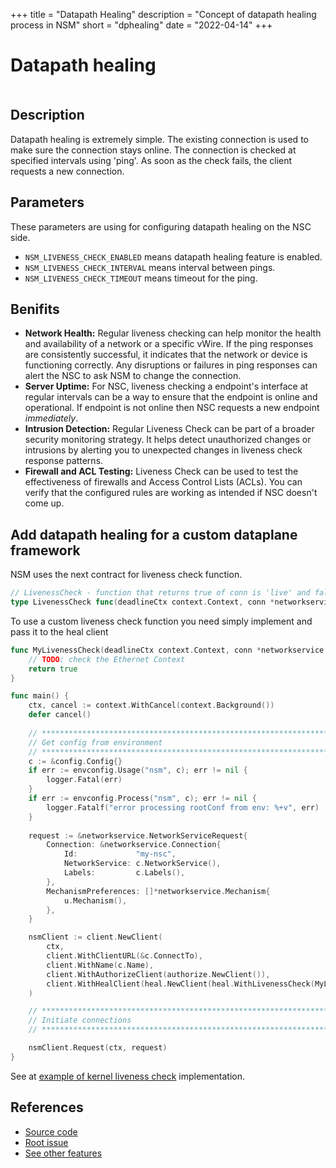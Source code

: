 +++
title = "Datapath Healing"
description = "Concept of datapath healing process in NSM"
short = "dphealing"
date = "2022-04-14"
+++

# Datapath healing

<div class="mxgraph" style="max-width:100%;border:1px solid transparent;" data-mxgraph="{&quot;highlight&quot;:&quot;#0000ff&quot;,&quot;nav&quot;:true,&quot;resize&quot;:true,&quot;page&quot;:0,&quot;toolbar&quot;:&quot;pages zoom layers tags lightbox&quot;,&quot;edit&quot;:&quot;_blank&quot;,&quot;xml&quot;:&quot;&lt;mxfile host=\&quot;app.diagrams.net\&quot; modified=\&quot;2023-09-11T20:45:20.462Z\&quot; agent=\&quot;Mozilla/5.0 (X11; Linux x86_64) AppleWebKit/537.36 (KHTML, like Gecko) Chrome/115.0.0.0 Safari/537.36\&quot; etag=\&quot;f0tdfsz1fHff0ABmLSXR\&quot; version=\&quot;21.7.4\&quot; pages=\&quot;2\&quot;&gt;\n  &lt;diagram id=\&quot;KT-XIb7C-t2pyKIDpWzV\&quot; name=\&quot;Positive\&quot;&gt;\n    &lt;mxGraphModel dx=\&quot;3208\&quot; dy=\&quot;2411\&quot; grid=\&quot;1\&quot; gridSize=\&quot;10\&quot; guides=\&quot;1\&quot; tooltips=\&quot;1\&quot; connect=\&quot;1\&quot; arrows=\&quot;1\&quot; fold=\&quot;1\&quot; page=\&quot;1\&quot; pageScale=\&quot;1\&quot; pageWidth=\&quot;850\&quot; pageHeight=\&quot;1100\&quot; math=\&quot;0\&quot; shadow=\&quot;0\&quot;&gt;\n      &lt;root&gt;\n        &lt;mxCell id=\&quot;0\&quot; /&gt;\n        &lt;mxCell id=\&quot;1\&quot; parent=\&quot;0\&quot; /&gt;\n        &lt;mxCell id=\&quot;RbbGfppSMM3Sjb0H2bp6-1\&quot; value=\&quot;NSC\&quot; style=\&quot;ellipse;whiteSpace=wrap;html=1;aspect=fixed;fillColor=#007FFF;strokeColor=#6c8ebf;\&quot; parent=\&quot;1\&quot; vertex=\&quot;1\&quot;&gt;\n          &lt;mxGeometry x=\&quot;-30\&quot; y=\&quot;40\&quot; width=\&quot;130\&quot; height=\&quot;130\&quot; as=\&quot;geometry\&quot; /&gt;\n        &lt;/mxCell&gt;\n        &lt;mxCell id=\&quot;RbbGfppSMM3Sjb0H2bp6-2\&quot; value=\&quot;\&quot; style=\&quot;ellipse;shape=cloud;whiteSpace=wrap;html=1;\&quot; parent=\&quot;1\&quot; vertex=\&quot;1\&quot;&gt;\n          &lt;mxGeometry x=\&quot;290\&quot; y=\&quot;-70\&quot; width=\&quot;360\&quot; height=\&quot;322.5\&quot; as=\&quot;geometry\&quot; /&gt;\n        &lt;/mxCell&gt;\n        &lt;mxCell id=\&quot;RbbGfppSMM3Sjb0H2bp6-3\&quot; value=\&quot;NSE\&quot; style=\&quot;ellipse;whiteSpace=wrap;html=1;fillColor=#d5e8d4;strokeColor=#82b366;\&quot; parent=\&quot;1\&quot; vertex=\&quot;1\&quot;&gt;\n          &lt;mxGeometry x=\&quot;360\&quot; y=\&quot;60\&quot; width=\&quot;110\&quot; height=\&quot;100\&quot; as=\&quot;geometry\&quot; /&gt;\n        &lt;/mxCell&gt;\n        &lt;mxCell id=\&quot;RbbGfppSMM3Sjb0H2bp6-4\&quot; value=\&quot;\&quot; style=\&quot;shape=cylinder3;whiteSpace=wrap;html=1;boundedLbl=1;backgroundOutline=1;size=15;rotation=90;fillColor=#e1d5e7;strokeColor=#9673a6;opacity=85;\&quot; parent=\&quot;1\&quot; vertex=\&quot;1\&quot;&gt;\n          &lt;mxGeometry x=\&quot;211.25\&quot; y=\&quot;-43.75\&quot; width=\&quot;47.5\&quot; height=\&quot;325\&quot; as=\&quot;geometry\&quot; /&gt;\n        &lt;/mxCell&gt;\n        &lt;mxCell id=\&quot;RbbGfppSMM3Sjb0H2bp6-5\&quot; value=\&quot;\&quot; style=\&quot;endArrow=none;html=1;strokeWidth=5;rounded=0;exitX=0.5;exitY=1;exitDx=0;exitDy=0;exitPerimeter=0;strokeColor=#FFFFFF;flowAnimation=1;dashed=1;dashPattern=1 2;\&quot; parent=\&quot;1\&quot; edge=\&quot;1\&quot;&gt;\n          &lt;mxGeometry width=\&quot;50\&quot; height=\&quot;50\&quot; relative=\&quot;1\&quot; as=\&quot;geometry\&quot;&gt;\n            &lt;mxPoint x=\&quot;79.75000000000011\&quot; y=\&quot;105.89\&quot; as=\&quot;sourcePoint\&quot; /&gt;\n            &lt;mxPoint x=\&quot;377.25\&quot; y=\&quot;105.89\&quot; as=\&quot;targetPoint\&quot; /&gt;\n          &lt;/mxGeometry&gt;\n        &lt;/mxCell&gt;\n        &lt;mxCell id=\&quot;RbbGfppSMM3Sjb0H2bp6-7\&quot; value=\&quot;\&quot; style=\&quot;endArrow=none;html=1;strokeWidth=5;rounded=0;entryX=0.5;entryY=1;entryDx=0;entryDy=0;entryPerimeter=0;flowAnimation=1;strokeColor=#FFFFFF;dashed=1;dashPattern=1 2;\&quot; parent=\&quot;1\&quot; edge=\&quot;1\&quot;&gt;\n          &lt;mxGeometry width=\&quot;50\&quot; height=\&quot;50\&quot; relative=\&quot;1\&quot; as=\&quot;geometry\&quot;&gt;\n            &lt;mxPoint x=\&quot;377.25\&quot; y=\&quot;119.58\&quot; as=\&quot;sourcePoint\&quot; /&gt;\n            &lt;mxPoint x=\&quot;79.75000000000011\&quot; y=\&quot;119.58\&quot; as=\&quot;targetPoint\&quot; /&gt;\n          &lt;/mxGeometry&gt;\n        &lt;/mxCell&gt;\n        &lt;mxCell id=\&quot;RbbGfppSMM3Sjb0H2bp6-12\&quot; style=\&quot;rounded=0;orthogonalLoop=1;jettySize=auto;html=1;entryX=0.015;entryY=0.965;entryDx=0;entryDy=0;entryPerimeter=0;dashed=1;endArrow=none;endFill=0;\&quot; parent=\&quot;1\&quot; source=\&quot;RbbGfppSMM3Sjb0H2bp6-10\&quot; target=\&quot;RbbGfppSMM3Sjb0H2bp6-4\&quot; edge=\&quot;1\&quot;&gt;\n          &lt;mxGeometry relative=\&quot;1\&quot; as=\&quot;geometry\&quot; /&gt;\n        &lt;/mxCell&gt;\n        &lt;mxCell id=\&quot;RbbGfppSMM3Sjb0H2bp6-10\&quot; value=\&quot;heal goroutine\&quot; style=\&quot;ellipse;whiteSpace=wrap;html=1;\&quot; parent=\&quot;1\&quot; vertex=\&quot;1\&quot;&gt;\n          &lt;mxGeometry x=\&quot;20\&quot; y=\&quot;42.5\&quot; width=\&quot;60\&quot; height=\&quot;45\&quot; as=\&quot;geometry\&quot; /&gt;\n        &lt;/mxCell&gt;\n        &lt;mxCell id=\&quot;RbbGfppSMM3Sjb0H2bp6-11\&quot; value=\&quot;Network Service\&quot; style=\&quot;text;html=1;strokeColor=none;fillColor=none;align=center;verticalAlign=middle;whiteSpace=wrap;rounded=0;\&quot; parent=\&quot;1\&quot; vertex=\&quot;1\&quot;&gt;\n          &lt;mxGeometry x=\&quot;390\&quot; y=\&quot;251.25\&quot; width=\&quot;130\&quot; height=\&quot;30\&quot; as=\&quot;geometry\&quot; /&gt;\n        &lt;/mxCell&gt;\n        &lt;mxCell id=\&quot;RbbGfppSMM3Sjb0H2bp6-13\&quot; value=\&quot;Running a liveness check over vWire\&quot; style=\&quot;text;html=1;align=center;verticalAlign=middle;resizable=0;points=[];autosize=1;strokeColor=none;fillColor=none;fontStyle=2\&quot; parent=\&quot;1\&quot; vertex=\&quot;1\&quot;&gt;\n          &lt;mxGeometry x=\&quot;140\&quot; y=\&quot;320\&quot; width=\&quot;220\&quot; height=\&quot;30\&quot; as=\&quot;geometry\&quot; /&gt;\n        &lt;/mxCell&gt;\n        &lt;mxCell id=\&quot;RbbGfppSMM3Sjb0H2bp6-15\&quot; value=\&quot;\&quot; style=\&quot;endArrow=none;dashed=1;html=1;dashPattern=1 4;strokeWidth=5;rounded=0;flowAnimation=1;fillColor=#d5e8d4;strokeColor=#82b366;\&quot; parent=\&quot;1\&quot; edge=\&quot;1\&quot;&gt;\n          &lt;mxGeometry width=\&quot;50\&quot; height=\&quot;50\&quot; relative=\&quot;1\&quot; as=\&quot;geometry\&quot;&gt;\n            &lt;mxPoint x=\&quot;79\&quot; y=\&quot;105.77000000000001\&quot; as=\&quot;sourcePoint\&quot; /&gt;\n            &lt;mxPoint x=\&quot;369\&quot; y=\&quot;106.23000000000002\&quot; as=\&quot;targetPoint\&quot; /&gt;\n          &lt;/mxGeometry&gt;\n        &lt;/mxCell&gt;\n        &lt;mxCell id=\&quot;RbbGfppSMM3Sjb0H2bp6-16\&quot; value=\&quot;\&quot; style=\&quot;endArrow=none;dashed=1;html=1;dashPattern=1 4;strokeWidth=5;rounded=0;flowAnimation=1;fillColor=#d5e8d4;strokeColor=#82b366;\&quot; parent=\&quot;1\&quot; edge=\&quot;1\&quot;&gt;\n          &lt;mxGeometry width=\&quot;50\&quot; height=\&quot;50\&quot; relative=\&quot;1\&quot; as=\&quot;geometry\&quot;&gt;\n            &lt;mxPoint x=\&quot;376.53719008264466\&quot; y=\&quot;120\&quot; as=\&quot;sourcePoint\&quot; /&gt;\n            &lt;mxPoint x=\&quot;81\&quot; y=\&quot;120\&quot; as=\&quot;targetPoint\&quot; /&gt;\n          &lt;/mxGeometry&gt;\n        &lt;/mxCell&gt;\n        &lt;mxCell id=\&quot;OKFakFINMKvyXZDVJFyH-1\&quot; value=\&quot;vWire\&quot; style=\&quot;text;html=1;align=center;verticalAlign=middle;resizable=0;points=[];autosize=1;strokeColor=none;fillColor=none;\&quot; parent=\&quot;1\&quot; vertex=\&quot;1\&quot;&gt;\n          &lt;mxGeometry x=\&quot;185\&quot; y=\&quot;150\&quot; width=\&quot;50\&quot; height=\&quot;30\&quot; as=\&quot;geometry\&quot; /&gt;\n        &lt;/mxCell&gt;\n      &lt;/root&gt;\n    &lt;/mxGraphModel&gt;\n  &lt;/diagram&gt;\n  &lt;diagram name=\&quot;Negative\&quot; id=\&quot;fL7lrI5wBEqM42gOZDRe\&quot;&gt;\n    &lt;mxGraphModel dx=\&quot;2476\&quot; dy=\&quot;2004\&quot; grid=\&quot;1\&quot; gridSize=\&quot;10\&quot; guides=\&quot;1\&quot; tooltips=\&quot;1\&quot; connect=\&quot;1\&quot; arrows=\&quot;1\&quot; fold=\&quot;1\&quot; page=\&quot;1\&quot; pageScale=\&quot;1\&quot; pageWidth=\&quot;850\&quot; pageHeight=\&quot;1100\&quot; math=\&quot;0\&quot; shadow=\&quot;0\&quot;&gt;\n      &lt;root&gt;\n        &lt;mxCell id=\&quot;2nmGgpyCaDtiKHBYf_mI-0\&quot; /&gt;\n        &lt;mxCell id=\&quot;2nmGgpyCaDtiKHBYf_mI-1\&quot; parent=\&quot;2nmGgpyCaDtiKHBYf_mI-0\&quot; /&gt;\n        &lt;mxCell id=\&quot;43iEhz6XT2_gwkzqBkx3-12\&quot; style=\&quot;rounded=0;orthogonalLoop=1;jettySize=auto;html=1;entryX=0;entryY=0.5;entryDx=0;entryDy=0;exitX=0.538;exitY=0;exitDx=0;exitDy=0;exitPerimeter=0;\&quot; edge=\&quot;1\&quot; parent=\&quot;2nmGgpyCaDtiKHBYf_mI-1\&quot; source=\&quot;43iEhz6XT2_gwkzqBkx3-0\&quot; target=\&quot;43iEhz6XT2_gwkzqBkx3-11\&quot;&gt;\n          &lt;mxGeometry relative=\&quot;1\&quot; as=\&quot;geometry\&quot; /&gt;\n        &lt;/mxCell&gt;\n        &lt;mxCell id=\&quot;43iEhz6XT2_gwkzqBkx3-0\&quot; value=\&quot;NSC\&quot; style=\&quot;ellipse;whiteSpace=wrap;html=1;aspect=fixed;fillColor=#007FFF;strokeColor=#6c8ebf;\&quot; vertex=\&quot;1\&quot; parent=\&quot;2nmGgpyCaDtiKHBYf_mI-1\&quot;&gt;\n          &lt;mxGeometry x=\&quot;-820\&quot; y=\&quot;-700\&quot; width=\&quot;130\&quot; height=\&quot;130\&quot; as=\&quot;geometry\&quot; /&gt;\n        &lt;/mxCell&gt;\n        &lt;mxCell id=\&quot;43iEhz6XT2_gwkzqBkx3-1\&quot; value=\&quot;\&quot; style=\&quot;ellipse;shape=cloud;whiteSpace=wrap;html=1;\&quot; vertex=\&quot;1\&quot; parent=\&quot;2nmGgpyCaDtiKHBYf_mI-1\&quot;&gt;\n          &lt;mxGeometry x=\&quot;-500\&quot; y=\&quot;-810\&quot; width=\&quot;360\&quot; height=\&quot;322.5\&quot; as=\&quot;geometry\&quot; /&gt;\n        &lt;/mxCell&gt;\n        &lt;mxCell id=\&quot;43iEhz6XT2_gwkzqBkx3-2\&quot; value=\&quot;NSE\&quot; style=\&quot;ellipse;whiteSpace=wrap;html=1;fillColor=#d5e8d4;strokeColor=#82b366;\&quot; vertex=\&quot;1\&quot; parent=\&quot;2nmGgpyCaDtiKHBYf_mI-1\&quot;&gt;\n          &lt;mxGeometry x=\&quot;-430\&quot; y=\&quot;-697.5\&quot; width=\&quot;120\&quot; height=\&quot;127.5\&quot; as=\&quot;geometry\&quot; /&gt;\n        &lt;/mxCell&gt;\n        &lt;mxCell id=\&quot;43iEhz6XT2_gwkzqBkx3-3\&quot; value=\&quot;\&quot; style=\&quot;shape=cylinder3;whiteSpace=wrap;html=1;boundedLbl=1;backgroundOutline=1;size=15;rotation=90;fillColor=#e1d5e7;strokeColor=#9673a6;opacity=85;\&quot; vertex=\&quot;1\&quot; parent=\&quot;2nmGgpyCaDtiKHBYf_mI-1\&quot;&gt;\n          &lt;mxGeometry x=\&quot;-578.75\&quot; y=\&quot;-783.75\&quot; width=\&quot;47.5\&quot; height=\&quot;325\&quot; as=\&quot;geometry\&quot; /&gt;\n        &lt;/mxCell&gt;\n        &lt;mxCell id=\&quot;43iEhz6XT2_gwkzqBkx3-4\&quot; value=\&quot;\&quot; style=\&quot;endArrow=none;html=1;strokeWidth=5;rounded=0;exitX=0.5;exitY=1;exitDx=0;exitDy=0;exitPerimeter=0;strokeColor=#FFFFFF;flowAnimation=1;dashed=1;dashPattern=1 2;\&quot; edge=\&quot;1\&quot; parent=\&quot;2nmGgpyCaDtiKHBYf_mI-1\&quot;&gt;\n          &lt;mxGeometry width=\&quot;50\&quot; height=\&quot;50\&quot; relative=\&quot;1\&quot; as=\&quot;geometry\&quot;&gt;\n            &lt;mxPoint x=\&quot;-710.2499999999999\&quot; y=\&quot;-634.11\&quot; as=\&quot;sourcePoint\&quot; /&gt;\n            &lt;mxPoint x=\&quot;-412.75\&quot; y=\&quot;-634.11\&quot; as=\&quot;targetPoint\&quot; /&gt;\n          &lt;/mxGeometry&gt;\n        &lt;/mxCell&gt;\n        &lt;mxCell id=\&quot;43iEhz6XT2_gwkzqBkx3-5\&quot; style=\&quot;rounded=0;orthogonalLoop=1;jettySize=auto;html=1;entryX=0.015;entryY=0.965;entryDx=0;entryDy=0;entryPerimeter=0;dashed=1;endArrow=none;endFill=0;\&quot; edge=\&quot;1\&quot; parent=\&quot;2nmGgpyCaDtiKHBYf_mI-1\&quot; source=\&quot;43iEhz6XT2_gwkzqBkx3-6\&quot; target=\&quot;43iEhz6XT2_gwkzqBkx3-3\&quot;&gt;\n          &lt;mxGeometry relative=\&quot;1\&quot; as=\&quot;geometry\&quot; /&gt;\n        &lt;/mxCell&gt;\n        &lt;mxCell id=\&quot;43iEhz6XT2_gwkzqBkx3-6\&quot; value=\&quot;heal goroutine\&quot; style=\&quot;ellipse;whiteSpace=wrap;html=1;\&quot; vertex=\&quot;1\&quot; parent=\&quot;2nmGgpyCaDtiKHBYf_mI-1\&quot;&gt;\n          &lt;mxGeometry x=\&quot;-770\&quot; y=\&quot;-697.5\&quot; width=\&quot;60\&quot; height=\&quot;45\&quot; as=\&quot;geometry\&quot; /&gt;\n        &lt;/mxCell&gt;\n        &lt;mxCell id=\&quot;43iEhz6XT2_gwkzqBkx3-7\&quot; value=\&quot;Network Service\&quot; style=\&quot;text;html=1;strokeColor=none;fillColor=none;align=center;verticalAlign=middle;whiteSpace=wrap;rounded=0;\&quot; vertex=\&quot;1\&quot; parent=\&quot;2nmGgpyCaDtiKHBYf_mI-1\&quot;&gt;\n          &lt;mxGeometry x=\&quot;-385\&quot; y=\&quot;-500\&quot; width=\&quot;130\&quot; height=\&quot;30\&quot; as=\&quot;geometry\&quot; /&gt;\n        &lt;/mxCell&gt;\n        &lt;mxCell id=\&quot;43iEhz6XT2_gwkzqBkx3-8\&quot; value=\&quot;&amp;lt;i&amp;gt;NSC&amp;amp;nbsp;quickly reacts to a loss of connection&amp;lt;br&amp;gt;&amp;amp;nbsp;and requests a new endpoint&amp;lt;/i&amp;gt;\&quot; style=\&quot;text;html=1;align=center;verticalAlign=middle;resizable=0;points=[];autosize=1;strokeColor=none;fillColor=none;\&quot; vertex=\&quot;1\&quot; parent=\&quot;2nmGgpyCaDtiKHBYf_mI-1\&quot;&gt;\n          &lt;mxGeometry x=\&quot;-680\&quot; y=\&quot;-430\&quot; width=\&quot;250\&quot; height=\&quot;40\&quot; as=\&quot;geometry\&quot; /&gt;\n        &lt;/mxCell&gt;\n        &lt;mxCell id=\&quot;43iEhz6XT2_gwkzqBkx3-9\&quot; value=\&quot;\&quot; style=\&quot;endArrow=none;dashed=1;html=1;dashPattern=1 4;strokeWidth=5;rounded=0;flowAnimation=1;fillColor=#d5e8d4;strokeColor=#82b366;\&quot; edge=\&quot;1\&quot; parent=\&quot;2nmGgpyCaDtiKHBYf_mI-1\&quot;&gt;\n          &lt;mxGeometry width=\&quot;50\&quot; height=\&quot;50\&quot; relative=\&quot;1\&quot; as=\&quot;geometry\&quot;&gt;\n            &lt;mxPoint x=\&quot;-711\&quot; y=\&quot;-634.23\&quot; as=\&quot;sourcePoint\&quot; /&gt;\n            &lt;mxPoint x=\&quot;-421\&quot; y=\&quot;-633.77\&quot; as=\&quot;targetPoint\&quot; /&gt;\n          &lt;/mxGeometry&gt;\n        &lt;/mxCell&gt;\n        &lt;mxCell id=\&quot;43iEhz6XT2_gwkzqBkx3-10\&quot; value=\&quot;\&quot; style=\&quot;endArrow=none;dashed=1;html=1;dashPattern=1 4;strokeWidth=5;rounded=0;flowAnimation=1;fillColor=#f8cecc;strokeColor=#b85450;\&quot; edge=\&quot;1\&quot; parent=\&quot;2nmGgpyCaDtiKHBYf_mI-1\&quot;&gt;\n          &lt;mxGeometry width=\&quot;50\&quot; height=\&quot;50\&quot; relative=\&quot;1\&quot; as=\&quot;geometry\&quot;&gt;\n            &lt;mxPoint x=\&quot;-414.46280991735534\&quot; y=\&quot;-620\&quot; as=\&quot;sourcePoint\&quot; /&gt;\n            &lt;mxPoint x=\&quot;-710\&quot; y=\&quot;-620\&quot; as=\&quot;targetPoint\&quot; /&gt;\n          &lt;/mxGeometry&gt;\n        &lt;/mxCell&gt;\n        &lt;mxCell id=\&quot;43iEhz6XT2_gwkzqBkx3-11\&quot; value=\&quot;NSM\&quot; style=\&quot;rounded=1;whiteSpace=wrap;html=1;fillColor=#dae8fc;strokeColor=#6c8ebf;\&quot; vertex=\&quot;1\&quot; parent=\&quot;2nmGgpyCaDtiKHBYf_mI-1\&quot;&gt;\n          &lt;mxGeometry x=\&quot;-610\&quot; y=\&quot;-930\&quot; width=\&quot;160\&quot; height=\&quot;90\&quot; as=\&quot;geometry\&quot; /&gt;\n        &lt;/mxCell&gt;\n        &lt;mxCell id=\&quot;43iEhz6XT2_gwkzqBkx3-13\&quot; value=\&quot;Request a new endpoint\&quot; style=\&quot;text;html=1;align=center;verticalAlign=middle;resizable=0;points=[];autosize=1;strokeColor=none;fillColor=none;\&quot; vertex=\&quot;1\&quot; parent=\&quot;2nmGgpyCaDtiKHBYf_mI-1\&quot;&gt;\n          &lt;mxGeometry x=\&quot;-815\&quot; y=\&quot;-840\&quot; width=\&quot;150\&quot; height=\&quot;30\&quot; as=\&quot;geometry\&quot; /&gt;\n        &lt;/mxCell&gt;\n        &lt;mxCell id=\&quot;bclL9Ba9KxY2ehcDaY67-0\&quot; value=\&quot;vWire\&quot; style=\&quot;text;html=1;align=center;verticalAlign=middle;resizable=0;points=[];autosize=1;strokeColor=none;fillColor=none;\&quot; vertex=\&quot;1\&quot; parent=\&quot;2nmGgpyCaDtiKHBYf_mI-1\&quot;&gt;\n          &lt;mxGeometry x=\&quot;-590\&quot; y=\&quot;-590\&quot; width=\&quot;50\&quot; height=\&quot;30\&quot; as=\&quot;geometry\&quot; /&gt;\n        &lt;/mxCell&gt;\n      &lt;/root&gt;\n    &lt;/mxGraphModel&gt;\n  &lt;/diagram&gt;\n&lt;/mxfile&gt;\n&quot;}"></div>
<script type="text/javascript" src="https://viewer.diagrams.net/js/viewer-static.min.js"></script>

## Description

Datapath healing is extremely simple. The existing connection is used to make sure the connection stays online. The connection is checked at specified intervals using 'ping'. As soon as the check fails, the client requests a new connection.


## Parameters

These parameters are using for configuring datapath healing on the NSC side.

- `NSM_LIVENESS_CHECK_ENABLED` means datapath healing feature is enabled.
- `NSM_LIVENESS_CHECK_INTERVAL` means interval between pings.
- `NSM_LIVENESS_CHECK_TIMEOUT` means timeout for the ping.


## Benifits

- **Network Health:** Regular liveness checking can help monitor the health and availability of a network or a specific vWire. If the ping responses are consistently successful, it indicates that the network or device is functioning correctly. Any disruptions or failures in ping responses can alert the NSC to ask NSM to change the connection.
- **Server Uptime:** For NSC, liveness checking a endpoint's interface at regular intervals can be a way to ensure that the endpoint is online and operational. If endpoint is not online then NSC requests a new endpoint *immediately*.
- **Intrusion Detection:** Regular Liveness Check can be part of a broader security monitoring strategy. It helps detect unauthorized changes or intrusions by alerting you to unexpected changes in liveness check response patterns.
- **Firewall and ACL Testing:** Liveness Check can be used to test the effectiveness of firewalls and Access Control Lists (ACLs). You can verify that the configured rules are working as intended if NSC doesn't come up.

## Add datapath healing for a custom dataplane framework

NSM uses the next contract for liveness check function.

```go
// LivenessCheck - function that returns true of conn is 'live' and false otherwise
type LivenessCheck func(deadlineCtx context.Context, conn *networkservice.Connection) bool
```

To use a custom liveness check function you need simply implement and pass it to the heal client

```go
func MyLivenessCheck(deadlineCtx context.Context, conn *networkservice.Connection) bool {
    // TODO: check the Ethernet Context
    return true
}

func main() {
	ctx, cancel := context.WithCancel(context.Background())
	defer cancel()
    
    // ********************************************************************************
	// Get config from environment
	// ********************************************************************************
	c := &config.Config{}
	if err := envconfig.Usage("nsm", c); err != nil {
		logger.Fatal(err)
	}
	if err := envconfig.Process("nsm", c); err != nil {
		logger.Fatalf("error processing rootConf from env: %+v", err)
	}
    
    request := &networkservice.NetworkServiceRequest{
        Connection: &networkservice.Connection{
            Id:             "my-nsc",
            NetworkService: c.NetworkService(),
            Labels:         c.Labels(),
        },
        MechanismPreferences: []*networkservice.Mechanism{
            u.Mechanism(),
        },
    }

    nsmClient := client.NewClient(
        ctx,
        client.WithClientURL(&c.ConnectTo),
        client.WithName(c.Name),
        client.WithAuthorizeClient(authorize.NewClient()),
        client.WithHealClient(heal.NewClient(heal.WithLivenessCheck(MyLivenessCheck))),
    )

    // ********************************************************************************
	// Initiate connections
	// ********************************************************************************

    nsmClient.Request(ctx, request)
}

```

See at [example of kernel liveness check](https://github.com/networkservicemesh/sdk-kernel/blob/release/v1.10.0/pkg/kernel/tools/heal/liveness_check.go#L58) implementation.


## References

- [Source code](https://github.com/networkservicemesh/sdk/blob/release/v1.10.0/pkg/networkservice/common/heal/options.go#L43-L48)
- [Root issue](https://github.com/networkservicemesh/sdk/issues/1187)
- [See other features](../)
